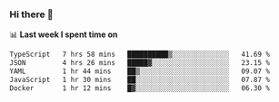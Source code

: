 ### Hi there 👋

<!--
**DBvc/DBvc** is a ✨ _special_ ✨ repository because its `README.md` (this file) appears on your GitHub profile.

Here are some ideas to get you started:

- 🔭 I’m currently working on ...
- 🌱 I’m currently learning ...
- 👯 I’m looking to collaborate on ...
- 🤔 I’m looking for help with ...
- 💬 Ask me about ...
- 📫 How to reach me: ...
- 😄 Pronouns: ...
- ⚡ Fun fact: ...
-->

📊 **Last week I spent time on**
<!--START_SECTION:waka-->

```txt
TypeScript   7 hrs 58 mins   ██████████▒░░░░░░░░░░░░░░   41.69 %
JSON         4 hrs 26 mins   █████▓░░░░░░░░░░░░░░░░░░░   23.15 %
YAML         1 hr 44 mins    ██▒░░░░░░░░░░░░░░░░░░░░░░   09.07 %
JavaScript   1 hr 30 mins    ██░░░░░░░░░░░░░░░░░░░░░░░   07.87 %
Docker       1 hr 12 mins    █▓░░░░░░░░░░░░░░░░░░░░░░░   06.30 %
```

<!--END_SECTION:waka-->

